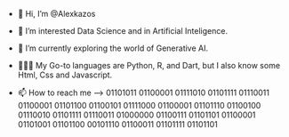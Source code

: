 - 👋 Hi, I’m @Alexkazos
- 👀 I’m interested Data Science and in Artificial Inteligence.
- 🌱 I’m currently exploring the world of Generative AI.
- 🧑🏻‍💻 My Go-to languages are Python, R, and Dart, but I also know some Html, Css and Javascript.

- 📫 How to reach me --> 01101011 01100001 01111010 01101111 01110011 01100001 01101100 01100101 01111000 01100001 01101110 01100100 01110010 01101111 01110011 01000000 01100111 01101101 01100001 01101001 01101100 00101110 01100011 01101111 01101101


<!---
Alexkazos/Alexkazos is a ✨ special ✨ repository because its `README.md` (this file) appears on your GitHub profile.
You can click the Preview link to take a look at your changes.
--->
